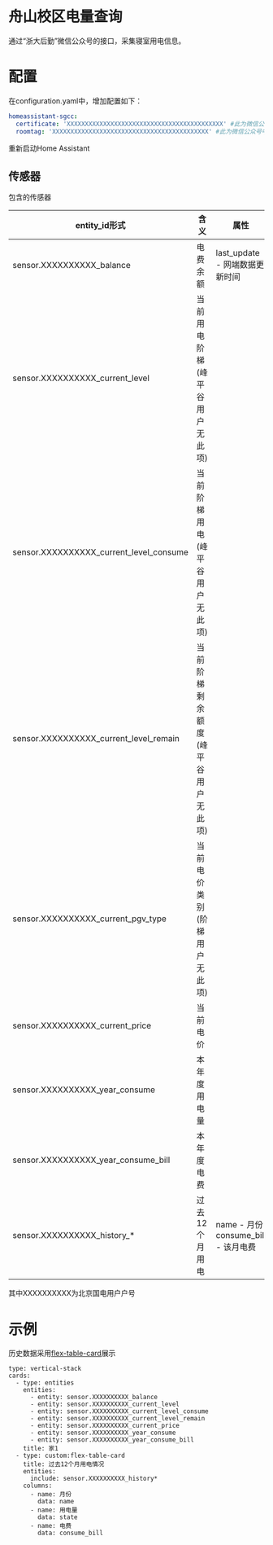 # 舟山校区电量查询

通过“浙大后勤”微信公众号的接口，采集寝室用电信息。


# 配置
在configuration.yaml中，增加配置如下：
```yaml
homeassistant-sgcc:
  certificate: 'XXXXXXXXXXXXXXXXXXXXXXXXXXXXXXXXXXXXXXXXXXX' #此为微信公众号中抓取的certificate
  roomtag: 'XXXXXXXXXXXXXXXXXXXXXXXXXXXXXXXXXXXXXXXXXXX' #此为微信公众号中抓取的roomtag
```
重新启动Home Assistant

## 传感器
包含的传感器

| entity_id形式 | 含义 | 属性 | 备注 |
| ---- | ---- | ---- | ---- |
| sensor.XXXXXXXXXX_balance | 电费余额 | last_update - 网端数据更新时间 |
| sensor.XXXXXXXXXX_current_level | 当前用电阶梯(峰平谷用户无此项) |
| sensor.XXXXXXXXXX_current_level_consume | 当前阶梯用电(峰平谷用户无此项) |
| sensor.XXXXXXXXXX_current_level_remain | 当前阶梯剩余额度(峰平谷用户无此项) |
| sensor.XXXXXXXXXX_current_pgv_type | 当前电价类别(阶梯用户无此项) | |可能的值:峰、平、谷、尖峰(?)|
| sensor.XXXXXXXXXX_current_price | 当前电价 |
| sensor.XXXXXXXXXX_year_consume | 本年度用电量 |
| sensor.XXXXXXXXXX_year_consume_bill | 本年度电费 |
| sensor.XXXXXXXXXX_history_* | 过去12个月用电 | name - 月份<br/>consume_bill - 该月电费| \*取值为1-12<br/> |

其中XXXXXXXXXX为北京国电用户户号

# 示例
历史数据采用[flex-table-card](https://github.com/custom-cards/flex-table-card)展示
```
type: vertical-stack
cards:
  - type: entities
    entities:
      - entity: sensor.XXXXXXXXXX_balance
      - entity: sensor.XXXXXXXXXX_current_level
      - entity: sensor.XXXXXXXXXX_current_level_consume
      - entity: sensor.XXXXXXXXXX_current_level_remain
      - entity: sensor.XXXXXXXXXX_current_price
      - entity: sensor.XXXXXXXXXX_year_consume
      - entity: sensor.XXXXXXXXXX_year_consume_bill
    title: 家1
  - type: custom:flex-table-card
    title: 过去12个月用电情况
    entities:
      include: sensor.XXXXXXXXXX_history*
    columns:
      - name: 月份
        data: name
      - name: 用电量
        data: state
      - name: 电费
        data: consume_bill
```
